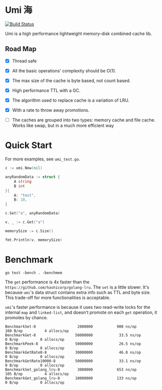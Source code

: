 # Umi 海

[![Build Status](https://travis-ci.org/ysmood/umi.svg)](https://travis-ci.org/ysmood/umi)

Umi is a high performance lightweight memory-disk combined cache lib.

## Road Map

- [x] Thread safe

- [x] All the basic operations' complexity should be O(1).

- [x] The max size of the cache is byte based, not count based.

- [x] High performance TTL with a GC.

- [x] The algorithm used to replace cache is a variation of LRU.

- [x] With a rate to throw away promotions.

- [ ] The caches are grouped into two types: memory cache and file cache. Works like swap,
  but in a much more efficient way

# Quick Start

For more examples, see `umi_test.go`.

```go
c := umi.New(nil)

anyRandomData := struct {
    A string
    B int
}{
    A: "test",
    B: 10,
}

c.Set("a", anyRandomData)

v, _ := c.Get("a")

memorySize := c.Size()

fmt.Println(v, memorySize)
```


# Benchmark

`go test -bench . -benchmem`

The `get` performance is 4x faster than the `https://github.com/hashicorp/golang-lru`.
The `set` is a little slower. It's because `umi`'s data struct contains extra info
such as TTL and byte size. This trade-off for more functionalities is acceptable.

`umi`'s faster performance is because it uses two read-write locks for the
internal `map` and `linked-list`, and doesn't promote on each `get` operation, it
promotes by chance.

```
BenchmarkSet-8              	 2000000	       900 ns/op	     160 B/op	       4 allocs/op
BenchmarkGet-8              	50000000	        33.5 ns/op	       0 B/op	       0 allocs/op
BenchmarkPeek-8             	50000000	        26.5 ns/op	       0 B/op	       0 allocs/op
BenchmarkGetRate0-8         	30000000	        46.8 ns/op	       0 B/op	       0 allocs/op
BenchmarkGetRate10000-8     	50000000	        33.1 ns/op	       0 B/op	       0 allocs/op
BenchmarkSet_golang_lru-8   	 3000000	       653 ns/op	     105 B/op	       4 allocs/op
BenchmarkGet_golang_lru-8   	10000000	       133 ns/op	       0 B/op	       0 allocs/op
```

